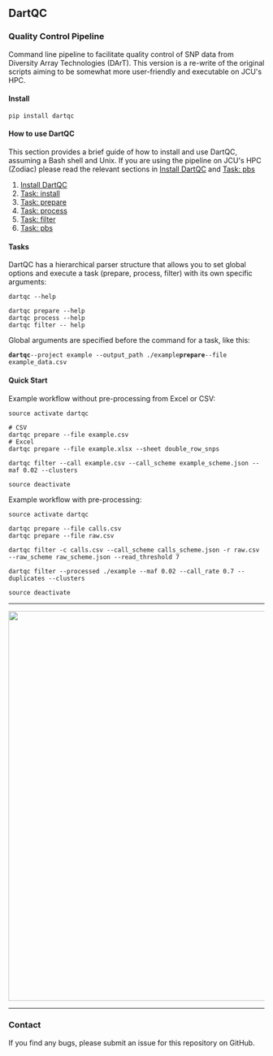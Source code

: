 ## DartQC
### Quality Control Pipeline

Command line pipeline to facilitate quality control of SNP data from Diversity Array Technologies (DArT). This version is a re-write of the original scripts aiming to be somewhat more user-friendly and executable on JCU's HPC.

#### Install

`pip install dartqc`

#### How to use DartQC

This section provides a brief guide of how to install and use DartQC, assuming a Bash shell and Unix. If you are using the pipeline on JCU's HPC (Zodiac) please read the relevant sections in [Install DartQC](https://github.com/esteinig/dartQC/blob/master/docs/install.md) and [Task: pbs](https://github.com/esteinig/dartQC/blob/master/docs/task.pbs.md)

1. [Install DartQC](https://github.com/esteinig/dartQC/blob/master/docs/install.md)
2. [Task: install](https://github.com/esteinig/dartQC/blob/master/docs/task.install.md)
3. [Task: prepare](https://github.com/esteinig/dartQC/blob/master/docs/task.prepare.md)
4. [Task: process](https://github.com/esteinig/dartQC/blob/master/docs/task.process.md)
5. [Task: filter](https://github.com/esteinig/dartQC/blob/master/docs/task.filter.md)
6. [Task: pbs](https://github.com/esteinig/dartQC/blob/master/docs/task.pbs.md)

#### Tasks

DartQC has a hierarchical parser structure that allows you to set global options and execute a task (prepare, process, filter) with its own specific arguments:

```
dartqc --help

dartqc prepare --help
dartqc process --help
dartqc filter -- help
```

Global arguments are specified before the command for a task, like this:

**`dartqc`**`--project example --output_path ./example`**`prepare`**`--file example_data.csv`


#### Quick Start

Example workflow without pre-processing from Excel or CSV:

```
source activate dartqc

# CSV
dartqc prepare --file example.csv
# Excel
dartqc prepare --file example.xlsx --sheet double_row_snps

dartqc filter --call example.csv --call_scheme example_scheme.json --maf 0.02 --clusters

source deactivate
```

Example workflow with pre-processing:

```
source activate dartqc

dartqc prepare --file calls.csv
dartqc prepare --file raw.csv

dartqc filter -c calls.csv --call_scheme calls_scheme.json -r raw.csv --raw_scheme raw_scheme.json --read_threshold 7

dartqc filter --processed ./example --maf 0.02 --call_rate 0.7 --duplicates --clusters

source deactivate
```

---

<p align="center">
 <img src="https://github.com/esteinig/dartQC/blob/master/workflow.png" height="768" width="768">
</p>

---

### Contact

If you find any bugs, please submit an issue for this repository on GitHub.



